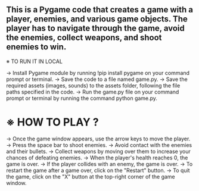 This is a Pygame code that creates a game with a player, enemies, and various game objects. The player has to navigate through the game, avoid the enemies, collect weapons, and shoot enemies to win.
-------------------------------------------------------------------------------------------------------------------------------------------------------------------------
※ TO RUN IT IN LOCAL 

→ Install Pygame module by running !pip install pygame on your command prompt or terminal.
→ Save the code to a file named game.py.
→ Save the required assets (images, sounds) to the assets folder, following the file paths specified in the code.
→ Run the game.py file on your command prompt or terminal by running the command python game.py. 

<h1>※ HOW TO PLAY ? </h1>
→ Once the game window appears, use the arrow keys to move the player.
→ Press the space bar to shoot enemies.
→ Avoid contact with the enemies and their bullets.
→ Collect weapons by moving over them to increase your chances of defeating enemies.
→ When the player's health reaches 0, the game is over.
→ If the player collides with an enemy, the game is over.
→ To restart the game after a game over, click on the "Restart" button.
→ To quit the game, click on the "X" button at the top-right corner of the game window.

